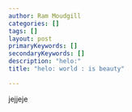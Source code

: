 ```yaml
---
author: Ram Moudgill
categories: []
tags: []
layout: post
primaryKeywords: []
secondaryKeywords: []
description: "helo:"
title: "helo: world : is beauty"

---
```

  jejjeje

